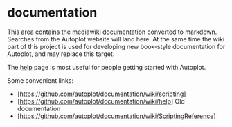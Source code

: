 # documentation

This area contains the mediawiki documentation converted to markdown.  Searches from
the Autoplot website will land here.  At the same time the wiki part of this project 
is used for developing new book-style documentation for Autoplot, and may replace
this target.

The [help](md/help.md) page is most useful for people getting started with Autoplot.

Some convenient links:
* [https://github.com/autoplot/documentation/wiki/scripting]
* [https://github.com/autoplot/documentation/wiki/help] Old documentation
* [https://github.com/autoplot/documentation/wiki/ScriptingReference]
